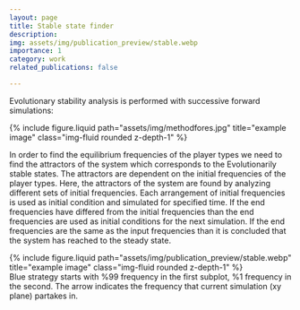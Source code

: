```yaml
---
layout: page
title: Stable state finder
description:
img: assets/img/publication_preview/stable.webp
importance: 1
category: work
related_publications: false

---
```

Evolutionary stability analysis is performed with successive forward simulations:

<div class="row">
    <div class="col-sm mt-3 mt-md-0">
        {% include figure.liquid path="assets/img/methodfores.jpg" title="example image" class="img-fluid rounded z-depth-1" %}
    </div>
</div>
<div class="caption">
</div>
<div class="">
</div>

In order to find the equilibrium frequencies of the player types we need to find the attractors of the system which corresponds to the Evolutionarily stable states. The attractors are dependent on the initial frequencies of the player types. Here, the attractors of the system are found by analyzing different sets of initial frequencies. Each arrangement of initial frequencies is used as initial condition and simulated for specified time. If the end frequencies have differed from the initial frequencies than the end frequencies are used as initial conditions for the next simulation. If the end frequencies are the same as the input frequencies than it is concluded that the system has reached to the steady state.

<div class="row">
    <div class="col-sm mt-3 mt-md-0">
        {% include figure.liquid path="assets/img/publication_preview/stable.webp" title="example image" class="img-fluid rounded z-depth-1" %}
    </div>
</div>
<div class="caption">
    Blue strategy starts with %99 frequency in the first subplot, %1 frequency in the second. The arrow indicates the frequency that current simulation (xy plane) partakes in.
</div>
<div class="">
</div>
